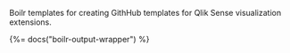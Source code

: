 Boilr templates for creating GithHub templates for Qlik Sense visualization extensions.

{%= docs("boilr-output-wrapper") %}